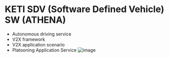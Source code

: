 # KETI SDV (Software Defined Vehicle) SW (ATHENA)
- Autonomous driving service
- V2X framework
- V2X application scenario
- Platooning Application Service
![image](https://user-images.githubusercontent.com/114464797/218900118-a5cb9c4d-f7dc-49a0-b898-f7a1551e3ad2.png)


